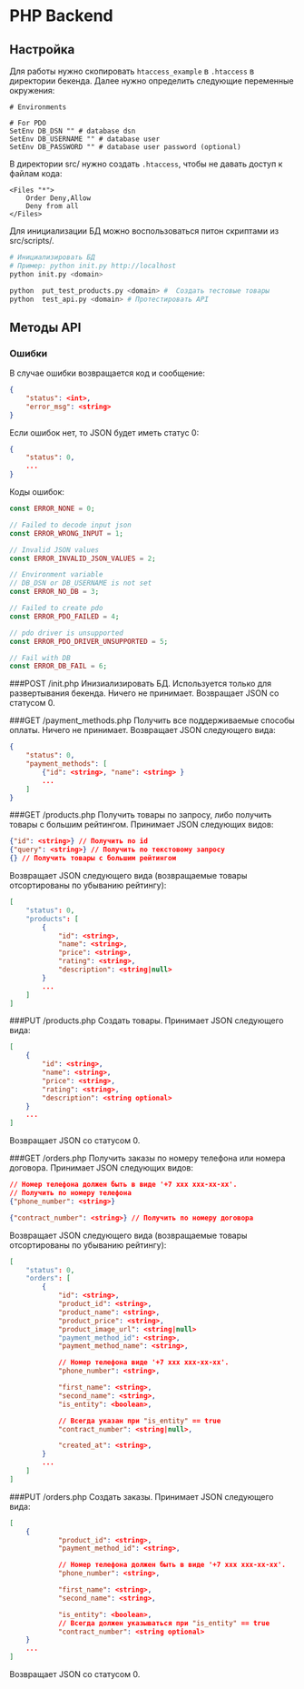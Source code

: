# PHP Backend

## Настройка

Для работы нужно скопировать ```htaccess_example``` в ```.htaccess``` в директории бекенда.
Далее нужно определить следующие переменные окружения:
```
# Environments

# For PDO
SetEnv DB_DSN "" # database dsn
SetEnv DB_USERNAME "" # database user
SetEnv DB_PASSWORD "" # database user password (optional)
```

В директории src/ нужно создать ```.htaccess```, чтобы не давать доступ к файлам кода:
```
<Files "*">
 	Order Deny,Allow
  	Deny from all
</Files>
```

Для инициализации БД можно воспользоваться питон скриптами из src/scripts/.
```sh
# Инициализировать БД
# Пример: python init.py http://localhost
python init.py <domain>

python  put_test_products.py <domain> #  Создать тестовые товары
python  test_api.py <domain> # Протестировать API

```

## Методы API

### Ошибки

В случае ошибки возвращается код и сообщение:
```json
{
	"status": <int>,
	"error_msg": <string>
}
```
Если ошибок нет, то JSON будет иметь статус 0:
```json
{
	"status": 0,
	...
}
```
Коды ошибок:
```php
const ERROR_NONE = 0;

// Failed to decode input json
const ERROR_WRONG_INPUT = 1;

// Invalid JSON values
const ERROR_INVALID_JSON_VALUES = 2;

// Environment variable
// DB_DSN or DB_USERNAME is not set
const ERROR_NO_DB = 3;

// Failed to create pdo
const ERROR_PDO_FAILED = 4;

// pdo driver is unsupported
const ERROR_PDO_DRIVER_UNSUPPORTED = 5;

// Fail with DB
const ERROR_DB_FAIL = 6;
```

###POST /init.php
Инизиализировать БД.
Используется только для развертывания бекенда.
Ничего не принимает.
Возвращает JSON со статусом 0.

###GET /payment_methods.php
Получить все поддерживаемые способы оплаты.
Ничего не принимает. Возвращает JSON следующего вида:
```json
{
	"status": 0,
	"payment_methods": [
		{"id": <string>, "name": <string> }
		...
	]
}
```

###GET /products.php
Получить товары по запросу, либо получить товары с большим рейтингом.
Принимает JSON следующих видов:
```json
{"id": <string>} // Получить по id
{"query": <string>} // Получить по текстовому запросу
{} // Получить товары с большим рейтингом
```
Возвращает JSON следующего вида (возвращаемые товары отсортированы по убыванию рейтингу):
```json
[
	"status": 0,
	"products": [
		{
			"id": <string>,
			"name": <string>,
			"price": <string>,
			"rating": <string>,
			"description": <string|null>
		}
		...
	]
]
```

###PUT /products.php
Создать товары.
Принимает JSON следующего вида:
```json
[
	{
		"id": <string>,
		"name": <string>,
		"price": <string>,
		"rating": <string>,
		"description": <string optional>
	}
	...
]
```
Возвращает JSON со статусом 0.

###GET /orders.php
Получить заказы по номеру телефона или номера договора.
Принимает JSON следующих видов:
```json
// Номер телефона должен быть в виде '+7 xxx xxx-xx-xx'.
// Получить по номеру телефона
{"phone_number": <string>}

{"contract_number": <string>} // Получить по номеру договора
```
Возвращает JSON следующего вида (возвращаемые товары отсортированы по убыванию рейтингу):
```json
[
	"status": 0,
	"orders": [
		{
			"id": <string>,
			"product_id": <string>,
			"product_name": <string>,
			"product_price": <string>,
			"product_image_url": <string|null>
			"payment_method_id": <string>,
			"payment_method_name": <string>,

			// Номер телефона виде '+7 xxx xxx-xx-xx'.
			"phone_number": <string>,

			"first_name": <string>,
			"second_name": <string>,
			"is_entity": <boolean>,

			// Всегда указан при "is_entity" == true
			"contract_number": <string|null>,

			"created_at": <string>,
		}
		...
	]
]
```

###PUT /orders.php
Создать заказы.
Принимает JSON следующего вида:
```json
[
	{
			"product_id": <string>,
			"payment_method_id": <string>,

			// Номер телефона должен быть в виде '+7 xxx xxx-xx-xx'.
			"phone_number": <string>,

			"first_name": <string>,
			"second_name": <string>,

			"is_entity": <boolean>,
			// Всегда должен указываться при "is_entity" == true
			"contract_number": <string optional>
	}
	...
]
```
Возвращает JSON со статусом 0.
